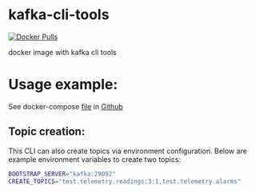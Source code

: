 # kafka-cli-tools

[![Docker Pulls](https://img.shields.io/docker/pulls/frser/kafka-cli.svg)](https://hub.docker.com/r/frser/kafka-cli/)

docker image with kafka cli tools

# Usage example:

See docker-compose [file](docker-compose.yaml) in [Github](https://github.com/fr-ser/kafka-cli-tools)

## Topic creation:

This CLI can also create topics via environment configuration. Below are example environment
variables to create two topics:

```bash
BOOTSTRAP_SERVER="kafka:29092"
CREATE_TOPICS="test.telemetry.readings:3:1,test.telemetry.alarms"
```
